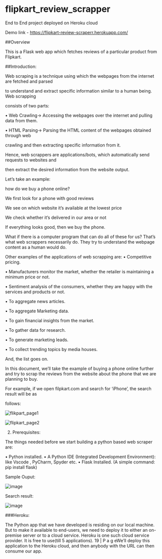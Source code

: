 # flipkart_review_scrapper
End to End project deployed on Heroku cloud

Demo link -  https://flipkart-review-scraperr.herokuapp.com/ 

##Overview

This is a Flask web app which fetches reviews of a particular product from Flipkart.

##Introduction:

Web scraping is a technique using which the webpages from the internet are fetched and parsed

to understand and extract specific information similar to a human being. Web scrapping

consists of two parts:

• Web Crawling→ Accessing the webpages over the internet and pulling data from
them.

• HTML Parsing→ Parsing the HTML content of the webpages obtained through web

crawling and then extracting specific information from it.

Hence, web scrappers are applications/bots, which automatically send requests to websites and

then extract the desired information from the website output.

Let’s take an example:

how do we buy a phone online?

We first look for a phone with good reviews

We see on which website it’s available at the lowest price

We check whether it’s delivered in our area or not

If everything looks good, then we buy the phone.

What if there is a computer program that can do all of these for us? That’s what web scrappers
necessarily do. They try to understand the webpage content as a human would do.

Other examples of the applications of web scrapping are:
• Competitive pricing.

• Manufacturers monitor the market, whether the retailer is maintaining a minimum price
or not.

• Sentiment analysis of the consumers, whether they are happy with the services and
products or not.

• To aggregate news articles.

• To aggregate Marketing data.

• To gain financial insights from the market.

• To gather data for research.

• To generate marketing leads.

• To collect trending topics by media houses.

And, the list goes on.

In this document, we’ll take the example of buying a phone online further and try to scrap the
reviews from the website about the phone that we are planning to buy.

For example, if we open filpkart.com and search for ‘iPhone’, the search result will be as

follows:




![flikpart_page1](https://user-images.githubusercontent.com/86100724/141657888-7644a6d4-4070-4f0c-962d-db7c7ec0499c.png)

![flipkart_page2](https://user-images.githubusercontent.com/86100724/141657929-1d38f250-1cea-4c51-b4c3-780977e72974.png)

2. Prerequisites:

The things needed before we start building a python based web scraper are:

• Python installed.
• A Python IDE (Integrated Development Environment): like Vscode , PyCharm, Spyder etc.
• Flask Installed. (A simple command: pip install flask)

Sample Ouput:

![image](https://user-images.githubusercontent.com/86100724/141658027-7ee6cc1f-aba2-4df1-9113-e5b6e44cbb43.png)

Search result:

![image](https://user-images.githubusercontent.com/86100724/141658042-a5fb82a1-dcab-4aa4-8027-96841cc597cf.png)

###Heroku:

The Python app that we have developed is residing on our local machine. But to make it
available to end-users, we need to deploy it to either an on-premise server or to a cloud
service. Heroku is one such cloud service provider. It is free to use(till 5 applications).
19 | P a g eWe’ll deploy this application to the Heroku cloud, and then anybody with the URL can then
consume our app.






